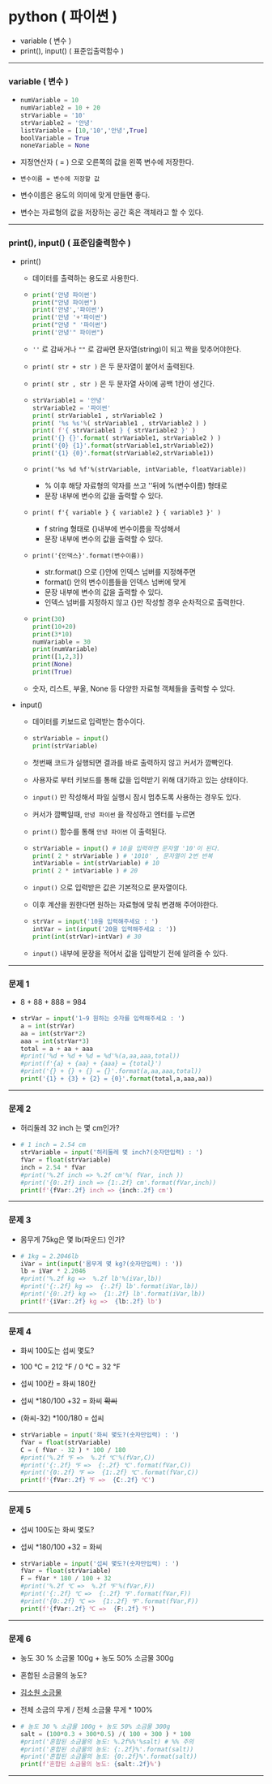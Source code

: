 # python ( 파이썬 )

- variable ( 변수 )
- print(), input() ( 표준입출력함수 )



---

### variable ( 변수 )

- ```python
  numVariable = 10
  numVariable2 = 10 + 20
  strVariable = '10'
  strVariable2 = '안녕'
  listVariable = [10,'10','안녕',True]
  boolVariable = True
  noneVariable = None
  ```

- 지정연산자 ( = ) 으로 오른쪽의 값을 왼쪽 변수에 저장한다.

- `변수이름 = 변수에 저장할 값` 

- 변수이름은 용도의 의미에 맞게 만들면 좋다.

- 변수는 자료형의 값을 저장하는 공간 혹은 객체라고 할 수 있다.



---

### print(), input() ( 표준입출력함수 )

- print()

  - 데이터를 출력하는 용도로 사용한다.

  - ```python
    print('안녕 파이썬')
    print("안녕 파이썬")
    print('안녕','파이썬')
    print('안녕 '+'파이썬')
    print("안녕 " '파이썬')
    print('안녕'" 파이썬")
    ```
    
  - `''` 로 감싸거나 `""` 로 감싸면 문자열(string)이 되고 짝을 맞추어야한다.

  - `print( str + str )` 은 두 문자열이 붙어서 출력된다.

  - `print( str , str )` 은 두 문자열 사이에 공백 1칸이 생긴다.

  

  - ```python
    strVariable1 = '안녕'
    strVariable2 = '파이썬'
    print( strVariable1 , strVariable2 )
    print( '%s %s'%( strVariable1 , strVariable2 ) )
    print( f'{ strVariable1 } { strVariable2 }' )
    print('{} {}'.format( strVariable1, strVariable2 ) )
    print('{0} {1}'.format(strVariable1,strVariable2))
    print('{1} {0}'.format(strVariable2,strVariable1))
    ```

  - `print('%s %d %f'%(strVariable, intVariable, floatVariable))`

    - % 이후 해당 자료형의 약자를 쓰고 ''뒤에 %(변수이름) 형태로
    - 문장 내부에 변수의 값을 출력할 수 있다.

  - `print( f'{ variable } { variable2 } { variable3 }' )`

    - f string 형태로 {}내부에 변수이름을 작성해서
    - 문장 내부에 변수의 값을 출력할 수 있다.

  - `print('{인덱스}'.format(변수이름))`

    - str.format() 으로 {}안에 인덱스 넘버를 지정해주면
    - format() 안의 변수이름들을 인덱스 넘버에 맞게
    - 문장 내부에 변수의 값을 출력할 수 있다.
    - 인덱스 넘버를 지정하지 않고 {}만 작성할 경우 순차적으로 출력한다.

    

  - ```python
    print(30)
    print(10+20)
    print(3*10)
    numVariable = 30
    print(numVariable)
    print([1,2,3])
    print(None)
    print(True)
    ```

  - 숫자, 리스트, 부울, None 등 다양한 자료형 객체들을 출력할 수 있다.

  

- input()

  - 데이터를 키보드로 입력받는 함수이다.

  - ```python
    strVariable = input()
    print(strVariable)
    ```

  - 첫번째 코드가 실행되면 결과를 바로 출력하지 않고 커서가 깜빡인다.

  - 사용자로 부터 키보드를 통해 값을 입력받기 위해 대기하고 있는 상태이다.

  - `input()` 만 작성해서 파일 실행시 잠시 멈추도록 사용하는 경우도 있다.

  - 커서가 깜빡일때, `안녕 파이썬` 을 작성하고 엔터를 누르면

  - `print()` 함수를 통해 `안녕 파이썬` 이 출력된다.

  

  - ```python
    strVariable = input() # 10을 입력하면 문자열 '10'이 된다.
    print( 2 * strVariable ) # '1010' , 문자열이 2번 반복
    intVariable = int(strVariable) # 10
    print( 2 * intVariable ) # 20
    ```

  - `input()` 으로 입력받은 값은 기본적으로 문자열이다.

  - 이후 계산을 원한다면 원하는 자료형에 맞춰 변경해 주어야한다.

  - ```python
    strVar = input('10을 입력해주세요 : ')
    intVar = int(input('20을 입력해주세요 : '))
    print(int(strVar)+intVar) # 30
    ```

  - `input()` 내부에 문장을 적어서 값을 입력받기 전에 알려줄 수 있다.



---

### 문제 1

- 8 + 88 + 888  = 984

- ```python
  strVar = input('1~9 원하는 숫자를 입력해주세요 : ')
  a = int(strVar)
  aa = int(strVar*2)
  aaa = int(strVar*3)
  total = a + aa + aaa
  #print('%d + %d + %d = %d'%(a,aa,aaa,total))
  #print(f'{a} + {aa} + {aaa} = {total}')
  #print('{} + {} + {} = {}'.format(a,aa,aaa,total))
  print('{1} + {3} + {2} = {0}'.format(total,a,aaa,aa))
  ```



---

### 문제 2

- 허리둘레 32 inch 는 몇 cm인가?

- ```python
  # 1 inch = 2.54 cm
  strVariable = input('허리둘레 몇 inch?(숫자만입력) : ')
  fVar = float(strVariable)
  inch = 2.54 * fVar
  #print('%.2f inch => %.2f cm'%( fVar, inch ))
  #print('{0:.2f} inch => {1:.2f} cm'.format(fVar,inch))
  print(f'{fVar:.2f} inch => {inch:.2f} cm')
  ```



---

### 문제 3

- 몸무게 75kg은 몇 lb(파운드) 인가?

- ```python
  # 1kg = 2.2046lb
  iVar = int(input('몸무게 몇 kg?(숫자만입력) : '))
  lb = iVar * 2.2046
  #print('%.2f kg =>  %.2f lb'%(iVar,lb))
  #print('{:.2f} kg =>  {:.2f} lb'.format(iVar,lb))
  #print('{0:.2f} kg =>  {1:.2f} lb'.format(iVar,lb))
  print(f'{iVar:.2f} kg =>  {lb:.2f} lb')
  ```



---

### 문제 4

- 화씨 100도는 섭씨 몇도?

- 100 ℃  = 212 ℉ / 0 ℃ =  32 ℉

- 섭씨 100칸 = 화씨 180칸

- 섭씨 *180/100 +32 = 화씨 ~~확씨~~ 

- (화씨-32) *100/180 = 섭씨

- ```python
  strVariable = input('화씨 몇도?(숫자만입력) : ')
  fVar = float(strVariable)
  C = ( fVar - 32 ) * 100 / 180
  #print('%.2f ℉ =>  %.2f ℃'%(fVar,C))
  #print('{:.2f} ℉ =>  {:.2f} ℃'.format(fVar,C))
  #print('{0:.2f} ℉ =>  {1:.2f} ℃'.format(fVar,C))
  print(f'{fVar:.2f} ℉ =>  {C:.2f} ℃')
  ```



---

### 문제 5

- 섭씨 100도는 화씨 몇도?

- 섭씨 *180/100 +32 = 화씨

- ```python
  strVariable = input('섭씨 몇도?(숫자만입력) : ')
  fVar = float(strVariable)
  F = fVar * 180 / 100 + 32
  #print('%.2f ℃ =>  %.2f ℉'%(fVar,F))
  #print('{:.2f} ℃ =>  {:.2f} ℉'.format(fVar,F))
  #print('{0:.2f} ℃ =>  {1:.2f} ℉'.format(fVar,F))
  print(f'{fVar:.2f} ℃ =>  {F:.2f} ℉')
  ```



---

### 문제 6

- 농도 30 % 소금물 100g + 농도 50% 소금물 300g

- 혼합된 소금물의 농도?

- [김소원 소금물](https://www.youtube.com/watch?v=WFOKyWcOKC8)

- 전체 소금의 무게 / 전체 소금물 무게 * 100%

- ```python
  # 농도 30 % 소금물 100g + 농도 50% 소금물 300g
  salt = (100*0.3 + 300*0.5) /( 100 + 300 ) * 100
  #print('혼합된 소금물의 농도: %.2f%%'%salt) # %% 주의
  #print('혼합된 소금물의 농도: {:.2f}%'.format(salt))
  #print('혼합된 소금물의 농도: {0:.2f}%'.format(salt))
  print(f'혼합된 소금물의 농도: {salt:.2f}%')
  ```



---





